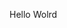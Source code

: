 Hello Wolrd


























































































































































































































































































































































































































































































































































































































































































































































































































































































































































































































































































































































































































































































































































































































































































































































































































































































































































































































































































































































































































































































































































































































































































































































































































































































































































































































































































































































































































































































































































































































































































































































































































































































































































































































































































































































































































































































































































































































































































































































































































































































































































































































































































































































































































































































































































































































































































































































































































































































































































































































































































































































































































































































































































































































































































































































































































































































































































































